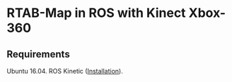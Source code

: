 # RTAB-Map in ROS with Kinect Xbox-360

## Requirements
Ubuntu 16.04.
ROS Kinetic ([Installation](https://github.com/ghunshoot/SLAM/blob/master/Installing_ROS.md)).

